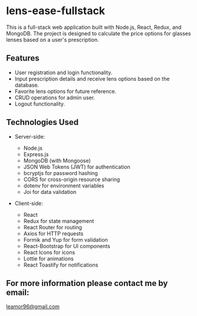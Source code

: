 # lens-ease-fullstack
This is a full-stack web application built with Node.js, React, Redux, and MongoDB.
The project is designed to calculate the price options for glasses lenses based on a user's prescription.

## Features

- User registration and login functionality.
- Input prescription details and receive lens options based on the database.
- Favorite lens options for future reference.
- CRUD operations for admin user.
- Logout functionality.

## Technologies Used

- Server-side:
  - Node.js
  - Express.js
  - MongoDB (with Mongoose)
  - JSON Web Tokens (JWT) for authentication
  - bcryptjs for password hashing
  - CORS for cross-origin resource sharing
  - dotenv for environment variables
  - Joi for data validation

- Client-side:
  - React
  - Redux for state management
  - React Router for routing
  - Axios for HTTP requests
  - Formik and Yup for form validation
  - React-Bootstrap for UI components
  - React Icons for icons
  - Lottie for animations
  - React Toastify for notifications

## For more information please contact me by email:
leamor96@gmail.com








